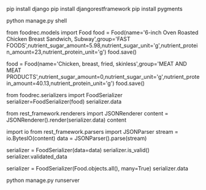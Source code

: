 pip install django
pip install djangorestframework
pip install pygments



python manage.py shell

from foodrec.models import Food
food = Food(name='6-inch Oven Roasted Chicken Breast Sandwich, Subway',group='FAST FOODS',nutrient_sugar_amount=5.98,nutrient_sugar_unit='g',nutrient_protein_amount=23,nutrient_protein_unit='g')
food.save()

food = Food(name='Chicken, breast, fried, skinless',group='MEAT AND MEAT PRODUCTS',nutrient_sugar_amount=0,nutrient_sugar_unit='g',nutrient_protein_amount=40.13,nutrient_protein_unit='g')
food.save()

from foodrec.serializers import FoodSerializer
serializer=FoodSerializer(food)
serializer.data


from rest_framework.renderers import JSONRenderer
content = JSONRenderer().render(serializer.data)
content


import io
from rest_framework.parsers import JSONParser
stream = io.BytesIO(content)
data = JSONParser().parse(stream)

serializer = FoodSerializer(data=data)
serializer.is_valid()
serializer.validated_data




serializer = FoodSerializer(Food.objects.all(), many=True)
serializer.data



python manage.py runserver